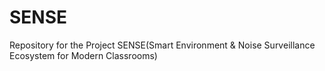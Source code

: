 # SENSE
Repository for the Project SENSE(Smart Environment &amp; Noise Surveillance Ecosystem for Modern Classrooms)
